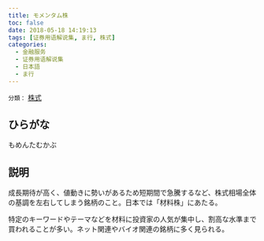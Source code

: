 ```yaml
---
title: モメンタム株
toc: false
date: 2018-05-18 14:19:13
tags: [证券用语解说集, ま行, 株式]
categories:
  - 金融服务
  - 证券用语解说集
  - 日本語
  - ま行
---
```


`分類：` [株式](/tags/株式/)

## ひらがな

もめんたむかぶ

## 説明

成長期待が高く、値動きに勢いがあるため短期間で急騰するなど、株式相場全体の基調を左右してしまう銘柄のこと。日本では「材料株」にあたる。

特定のキーワードやテーマなどを材料に投資家の人気が集中し、割高な水準まで買われることが多い。ネット関連やバイオ関連の銘柄に多く見られる。
